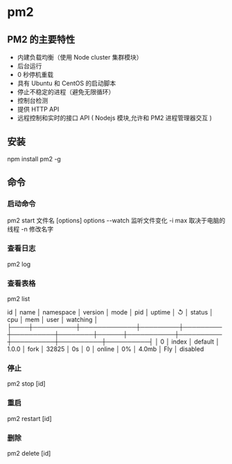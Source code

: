 # pm2

## PM2 的主要特性
- 内建负载均衡（使用 Node cluster 集群模块）
- 后台运行
- 0 秒停机重载
- 具有 Ubuntu 和 CentOS 的启动脚本
- 停止不稳定的进程（避免无限循环）
- 控制台检测
- 提供 HTTP API
- 远程控制和实时的接口 API ( Nodejs 模块,允许和 PM2 进程管理器交互 )


## 安装
npm install pm2 -g


## 命令
### 启动命令
pm2 start 文件名 [options]
options
--watch 监听文件变化
-i max 取决于电脑的线程
-n 修改名字

### 查看日志
pm2 log

### 查看表格
pm2 list

 id │ name     │ namespace   │ version │ mode    │ pid      │ uptime │ ↺    │ status    │ cpu      │ mem      │ user     │ watching │
├────┼──────────┼─────────────┼─────────┼─────────┼──────────┼────────┼──────┼───────────┼──────────┼──────────┼──────────┼──────────┤
│ 0  │ index    │ default     │ 1.0.0   │ fork    │ 32825    │ 0s     │ 0    │ online    │ 0%       │ 4.0mb    │ Fly      │ disabled


### 停止
pm2 stop [id]

### 重启
pm2 restart [id]

### 删除
pm2 delete [id]